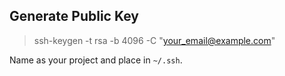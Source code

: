 ## Generate Public Key

> ssh-keygen -t rsa -b 4096 -C "your_email@example.com"

Name as your project and place in `~/.ssh`.

